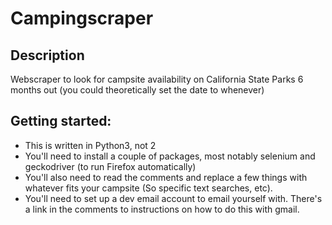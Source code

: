 # Campingscraper

## Description
Webscraper to look for campsite availability on California State Parks 6 months out (you could theoretically set the date to whenever)

## Getting started:
* This is written in Python3, not 2
* You'll need to install a couple of packages, most notably selenium and geckodriver (to run Firefox automatically)
* You'll also need to read the comments and replace a few things with whatever fits your campsite (So specific text searches, etc).
* You'll need to set up a dev email account to email yourself with.  There's a link in the comments to instructions on how to do this with gmail.
